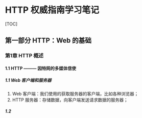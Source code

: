 # HTTP 权威指南学习笔记

[TOC]

## 第一部分 HTTP：Web 的基础

### 第1章 HTTP 概述

#### 1.1 HTTP ——— 因特网的多媒体信使

##### 1.1 Web 客户端和服务器

1. Web 客户端：我们使用的获取服务器的客户端，比如各种浏览器；
2. HTTP 服务器：存储数据，向客户端发送请求数据的服务器；

##### 1.2 